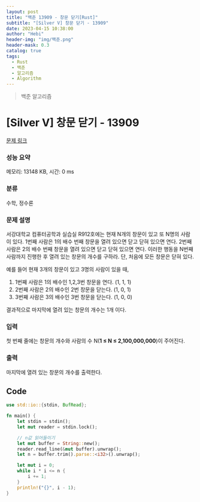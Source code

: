```yaml
---
layout: post
title: "백준 13909 - 창문 닫기[Rust]"
subtitle: "[Silver V] 창문 닫기 - 13909"
date: 2023-04-15 10:38:00
author: "Hebi"
header-img: "img/백준.png"
header-mask: 0.3
catalog: true
tags:
  - Rust
  - 백준
  - 알고리즘
  - Algorithm
---
```


> 백준 알고리즘

# [Silver V] 창문 닫기 - 13909

[문제 링크](https://www.acmicpc.net/problem/13909)

### 성능 요약

메모리: 13148 KB, 시간: 0 ms

### 분류

수학, 정수론

### 문제 설명

<p>서강대학교 컴퓨터공학과 실습실 R912호에는 현재 N개의 창문이 있고 또 N명의 사람이 있다. 1번째 사람은 1의 배수 번째 창문을 열려 있으면 닫고 닫혀 있으면 연다.  2번째 사람은 2의 배수 번째 창문을 열려 있으면 닫고 닫혀 있으면 연다. 이러한 행동을 N번째 사람까지 진행한 후 열려 있는 창문의 개수를 구하라. 단, 처음에 모든 창문은 닫혀 있다.</p>

<p>예를 들어 현재 3개의 창문이 있고 3명의 사람이 있을 때,</p>

<ol>
	<li>1번째 사람은 1의 배수인 1,2,3번 창문을 연다. (1, 1, 1)</li>
	<li>2번째 사람은 2의 배수인 2번 창문을 닫는다. (1, 0, 1)</li>
	<li>3번째 사람은 3의 배수인 3번 창문을 닫는다. (1, 0, 0)</li>
</ol>

<p>결과적으로 마지막에 열려 있는 창문의 개수는 1개 이다.</p>

### 입력

 <p>첫 번째 줄에는 창문의 개수와 사람의 수 N(<strong>1 ≤ N ≤ 2,100,000,000</strong>)이 주어진다.</p>

### 출력

 <p>마지막에 열려 있는 창문의 개수를 출력한다.</p>

## Code

```rs
use std::io::{stdin, BufRead};

fn main() {
    let stdin = stdin();
    let mut reader = stdin.lock();

    // n값 읽어들이기
    let mut buffer = String::new();
    reader.read_line(&mut buffer).unwrap();
    let n = buffer.trim().parse::<i32>().unwrap();

    let mut i = 0;
    while i * i <= n {
        i += 1;
    }
    println!("{}", i - 1);
}
```
